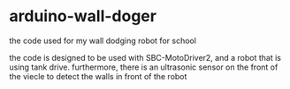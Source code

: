 # arduino-wall-doger
the code used for my wall dodging robot for school

the code is designed to be used with SBC-MotoDriver2, and a robot that is using tank drive. furthermore, there is an ultrasonic sensor on the front of the viecle to detect the walls in front of the robot
